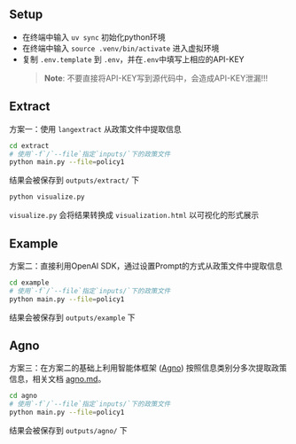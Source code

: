 ## Setup
- 在终端中输入 `uv sync` 初始化python环境
- 在终端中输入 `source .venv/bin/activate` 进入虚拟环境
- 复制 `.env.template` 到 `.env`，并在`.env`中填写上相应的API-KEY
  >**Note**: 不要直接将API-KEY写到源代码中，会造成API-KEY泄漏!!!

## Extract
方案一：使用 `langextract` 从政策文件中提取信息
```bash
cd extract
# 使用`-f`/`--file`指定`inputs/`下的政策文件
python main.py --file=policy1
```
结果会被保存到 `outputs/extract/` 下
```bash
python visualize.py
```
`visualize.py` 会将结果转换成 `visualization.html` 以可视化的形式展示


## Example
方案二：直接利用OpenAI SDK，通过设置Prompt的方式从政策文件中提取信息
```bash
cd example
# 使用`-f`/`--file`指定`inputs/`下的政策文件
python main.py --file=policy1
```
结果会被保存到 `outputs/example` 下

## Agno
方案三：在方案二的基础上利用智能体框架 ([Agno](https://www.agno.com/)) 按照信息类别分多次提取政策信息，相关文档 [agno.md](docs/agno.md)。
```bash
cd agno
# 使用`-f`/`--file`指定`inputs/`下的政策文件
python main.py --file=policy1
```
结果会被保存到 `outputs/agno/` 下
